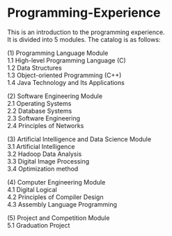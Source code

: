 # Programming-Experience
This is an introduction to the programming experience.   
It is divided into 5 modules. The catalog is as follows:
  
(1) Programming Language Module  
1.1 High-level Programming Language (C)  
1.2 Data Structures  
1.3 Object-oriented Programming (C++)  
1.4 Java Technology and Its Applications  
  
(2) Software Engineering Module  
2.1 Operating Systems  
2.2 Database Systems  
2.3 Software Engineering  
2.4 Principles of Networks  
  
(3) Artificial Intelligence and Data Science Module  
3.1 Artificial Intelligence  
3.2 Hadoop Data Analysis  
3.3 Digital Image Processing  
3.4 Optimization method  
  
(4) Computer Engineering Module  
4.1 Digital Logical  
4.2 Principles of Compiler Design  
4.3 Assembly Language Programming  
  
(5) Project and Competition Module  
5.1 Graduation Project  
